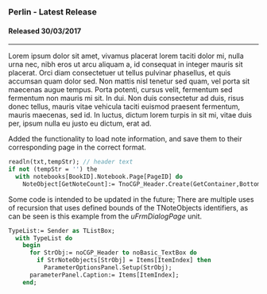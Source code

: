 ### Perlin - Latest Release
#### Released 30/03/2017
-----
Lorem ipsum dolor sit amet, vivamus placerat lorem taciti dolor mi, nulla urna nec, nibh eros ut arcu aliquam a, id consequat in integer mauris sit placerat. Orci diam consectetuer ut tellus pulvinar phasellus, et quis accumsan quam dolor sed. Non mattis nisl tenetur sed quam, vel porta sit maecenas augue tempus. Porta potenti, cursus velit, fermentum sed fermentum non mauris mi sit. In dui. Non duis consectetur ad duis, risus donec tellus, mauris vitae vehicula taciti euismod praesent fermentum, mauris maecenas, sed id. In luctus, dictum lorem turpis in sit mi, vitae duis per, ipsum nulla eu justo eu dictum, erat ad.

Added the functionality to load note information, and save them to their corresponding page in the correct format.

```pascal
readln(txt,tempStr); // header text
if not (tempStr = '') the
  with notebooks[BookID].Notebook.Page[PageID] do
    NoteObject[GetNoteCount]:= TnoCGP_Header.Create(GetContainer,Bottom,tempStr);
```

Some code is intended to be updated in the future; There are multiple uses of recursion that uses defined bounds of the TNoteObjects identifiers, as can be seen is this example from the _uFrmDialogPage_ unit.

```pascal
TypeList:= Sender as TListBox;
  with TypeList do
    begin
      for StrObj:= noCGP_Header to noBasic_TextBox do
        if StrNoteObjects[StrObj] = Items[ItemIndex] then
          ParameterOptionsPanel.Setup(StrObj);
      parameterPanel.Caption:= Items[ItemIndex];
    end; 
```
